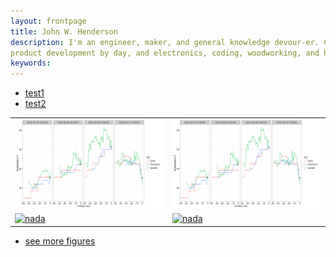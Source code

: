 ```yaml
---
layout: frontpage
title: John W. Henderson
description: I'm an engineer, maker, and general knowledge devour-er. Currently, I do
product development by day, and electronics, coding, woodworking, and home repair by night.
keywords:
---
```


<div class="navbar">
  <div class="navbar-inner">
      <ul class="nav">
          <li><a href="http://imgur.com/a/2muIy">test1</a></li>
          <li><a href="https://github.com/kbroman">test2</a></li>
      </ul>
  </div>
</div>

<table class="wide">
<tr>
  <td class="left">
    <a href="">
        <img src="img/weather-pred-temp.png" alt="weather-pred" title="weather-pred"/>
    </a>
  </td>
  <td class="right">
    <a href="">
        <img src="img/weather-pred-temp.png" alt="weather-pred" title="weather-pred"/>
    </a>
  </td>
</tr>
<tr>
  <td class="left">
    <a href="">
        <img src="" alt="nada" title="nada"/>
    </a>
  </td>
  <td class="right">
    <a href="">
        <img src="" alt="nada" title="nada"/>
    </a>
  </td>
</tr>
</table>

<div class="navbar">
  <div class="navbar-inner">
      <ul class="nav">
          <li><a href="morefigs.html">see more figures</a></li>
      </ul>
  </div>
</div>
